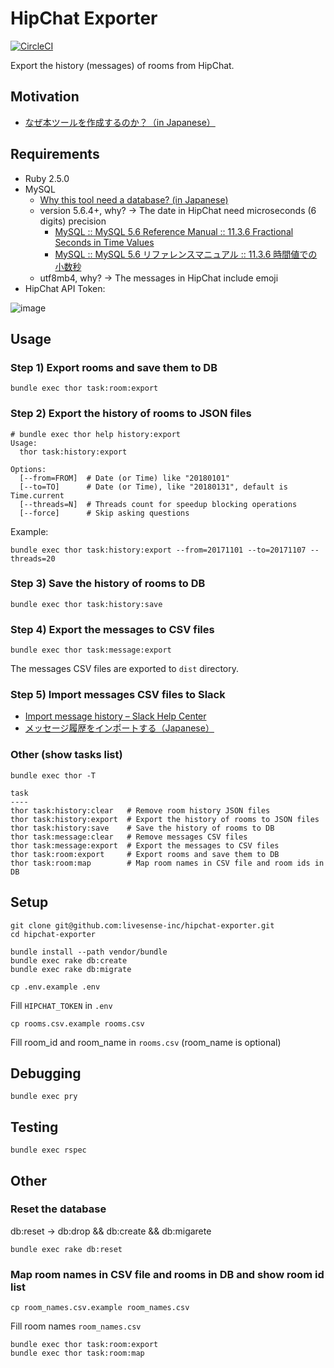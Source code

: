 HipChat Exporter
================

[![CircleCI](https://circleci.com/gh/livesense-inc/hipchat-exporter.svg?style=svg)](https://circleci.com/gh/livesense-inc/hipchat-exporter)

Export the history (messages) of rooms from HipChat.

## Motivation

* [なぜ本ツールを作成するのか？（in Japanese）](https://github.com/livesense-inc/hipchat-exporter/issues/1)

## Requirements

* Ruby 2.5.0
* MySQL
  * [Why this tool need a database? (in Japanese)](https://github.com/livesense-inc/hipchat-exporter/issues/6#issuecomment-364744048)
  * version 5.6.4+, why? -> The date in HipChat need microseconds (6 digits) precision
    * [MySQL :: MySQL 5.6 Reference Manual :: 11.3.6 Fractional Seconds in Time Values](https://dev.mysql.com/doc/refman/5.6/en/fractional-seconds.html)
    * [MySQL :: MySQL 5.6 リファレンスマニュアル :: 11.3.6 時間値での小数秒](https://dev.mysql.com/doc/refman/5.6/ja/fractional-seconds.html)
  * utf8mb4, why? -> The messages in HipChat include emoji
* HipChat API Token:

![image](https://user-images.githubusercontent.com/634357/39954552-b3398b28-55fc-11e8-90fe-93050a81ce61.png)

## Usage

### Step 1) Export rooms and save them to DB

```
bundle exec thor task:room:export
```

### Step 2) Export the history of rooms to JSON files

```
# bundle exec thor help history:export
Usage:
  thor task:history:export

Options:
  [--from=FROM]  # Date (or Time) like "20180101"
  [--to=TO]      # Date (or Time), like "20180131", default is Time.current
  [--threads=N]  # Threads count for speedup blocking operations
  [--force]      # Skip asking questions
```

Example:

```
bundle exec thor task:history:export --from=20171101 --to=20171107 --threads=20
```

### Step 3) Save the history of rooms to DB

```
bundle exec thor task:history:save
```

### Step 4) Export the messages to CSV files

```
bundle exec thor task:message:export
```

The messages CSV files are exported to `dist` directory.

### Step 5) Import messages CSV files to Slack

* [Import message history – Slack Help Center](https://get.slack.help/hc/en-us/articles/201748703-Import-message-history)
* [メッセージ履歴をインポートする（Japanese）](https://get.slack.help/hc/ja/articles/201748703-%E3%83%A1%E3%83%83%E3%82%BB%E3%83%BC%E3%82%B8%E5%B1%A5%E6%AD%B4%E3%82%92%E3%82%A4%E3%83%B3%E3%83%9D%E3%83%BC%E3%83%88%E3%81%99%E3%82%8B)

### Other (show tasks list)

```
bundle exec thor -T
```

```
task
----
thor task:history:clear   # Remove room history JSON files
thor task:history:export  # Export the history of rooms to JSON files
thor task:history:save    # Save the history of rooms to DB
thor task:message:clear   # Remove messages CSV files
thor task:message:export  # Export the messages to CSV files
thor task:room:export     # Export rooms and save them to DB
thor task:room:map        # Map room names in CSV file and room ids in DB
```

## Setup

```
git clone git@github.com:livesense-inc/hipchat-exporter.git
cd hipchat-exporter
```

```
bundle install --path vendor/bundle
bundle exec rake db:create
bundle exec rake db:migrate
```

```
cp .env.example .env
```

Fill `HIPCHAT_TOKEN` in `.env`

```
cp rooms.csv.example rooms.csv
```

Fill room_id and room_name in `rooms.csv` (room_name is optional)

## Debugging

```
bundle exec pry
```

## Testing

```
bundle exec rspec
```

## Other

### Reset the database

db:reset -> db:drop && db:create && db:migarete

```
bundle exec rake db:reset
```

### Map room names in CSV file and rooms in DB and show room id list

```
cp room_names.csv.example room_names.csv
```

Fill room names `room_names.csv`

```
bundle exec thor task:room:export
bundle exec thor task:room:map
```
